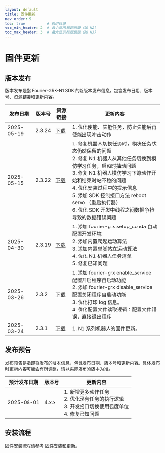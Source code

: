 ```yaml
---
layout: default
title: 固件更新
nav_order: 9
toc: true          # 启用目录
toc_min_header: 2  # 最小显示标题层级（如 H2）
toc_max_header: 3  # 最大显示标题层级（如 H3）
---
```


# 固件更新

## 版本发布

版本发布是指 Fourier-GRX-N1 SDK 的新版本发布信息，包含发布日期、版本号、资源链接和更新内容。

| 发布日期       | 版本号    | 资源链接                                                                                         | 更新内容                                                                                                                                                                                                               |
|------------|--------|----------------------------------------------------------------------------------------------|--------------------------------------------------------------------------------------------------------------------------------------------------------------------------------------------------------------------|
| 2025-05-19 | 2.3.24 | [下载](https://fourier-grx-1302548221.cos.ap-shanghai.myqcloud.com/grx/fourier-grx-2.3.24.deb) | 1. 优化使能、失能任务，防止失能后再使能出现冲击动作                                                                                                                                                                                        |
| 2025-05-15 | 2.3.22 | [下载](https://fourier-grx-1302548221.cos.ap-shanghai.myqcloud.com/grx/fourier-grx-2.3.22.deb) | 1. 修复机器人切换任务时，模块任务状态仍然保留的问题 <br/> 2. 修复 N1 机器人从其他任务切换到模仿学习任务，启动时抽动问题 <br/> 3. 修复 N1 机器人模仿学习下蹲动作开始和结束时站不稳的问题 <br/> 4. 优化安装过程中的提示信息 <br/> 5. 添加 SDK 控制接口方法 reboot servo （重启执行器） <br/> 6. 优化 SDK 开发中线程之间数据争抢导致的数据错误问题 |
| 2025-04-30 | 2.3.19 | [下载](https://fourier-grx-1302548221.cos.ap-shanghai.myqcloud.com/grx/fourier-grx-2.3.19.deb) | 1. 添加 fourier-grx setup_conda 自动配置开发环境 <br/> 2. 添加内置爬起运动算法 <br/> 3. 添加内置单脚站立运动算法 <br/> 4. 优化 N1 机器人任务清单 <br/> 5. 修复已知问题                                                                                            |
| 2025-03-26 | 2.3.2  | [下载](https://fourier-grx-1302548221.cos.ap-shanghai.myqcloud.com/grx/fourier-grx-2.3.2.deb)  | 1. 添加 fourier-grx enable_service 配置开启程序自启动功能 <br/> 2. 添加 fourier-grx disable_service 配置关闭程序自启动功能 <br/> 3. 优化打印 log 信息。 <br/> 4. 优化配置文件读取逻辑：配置文件错误，直接退出程序                                                           |
| 2025-03-24 | 2.3.1  | [下载](https://fourier-grx-1302548221.cos.ap-shanghai.myqcloud.com/grx/fourier-grx-2.3.1.deb)  | 1. N1 系列机器人的固件更新。                                                                                                                                                                                                  |

## 发布预告

发布预告是指即将发布的版本信息，包含发布日期、版本号和更新内容。具体发布时更新内容可能会有所调整，请以实际发布的版本为准。

| 预计发布日期     | 版本号   | 更新内容                                                                   |
|------------|-------|------------------------------------------------------------------------|
| 2025-08-01 | 4.x.x | 1. 新增更多动作任务 <br/> 2. 优化现有任务的执行逻辑 <br/> 3. 开发接口切换使用弧度单位 <br/> 4. 修复已知问题 |

## 安装流程

固件安装流程请参考 [固件安装和更新](/fourier-grx-N1/docs/usage#固件安装和更新)。